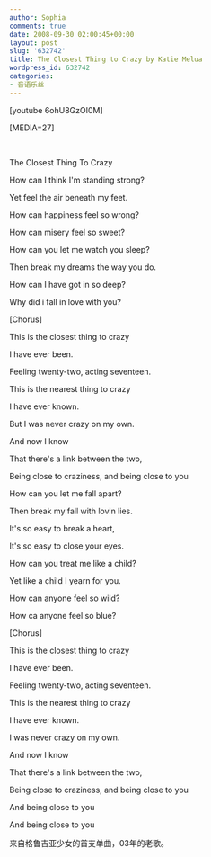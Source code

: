 ```yaml
---
author: Sophia
comments: true
date: 2008-09-30 02:00:45+00:00
layout: post
slug: '632742'
title: The Closest Thing to Crazy by Katie Melua
wordpress_id: 632742
categories:
- 音语乐丝
---
```


[youtube 6ohU8GzOI0M] 

[MEDIA=27]

 

The Closest Thing To Crazy 

How can I think I'm standing strong? 

Yet feel the air beneath my feet. 

How can happiness feel so wrong? 

How can misery feel so sweet? 

How can you let me watch you sleep? 

Then break my dreams the way you do. 

How can I have got in so deep? 

Why did i fall in love with you? 

[Chorus]

This is the closest thing to crazy 

I have ever been. 

Feeling twenty-two, acting seventeen. 

This is the nearest thing to crazy 

I have ever known. 

But I was never crazy on my own. 

And now I know 

That there's a link between the two, 

Being close to craziness, and being close to you 

How can you let me fall apart? 

Then break my fall with lovin lies. 

It's so easy to break a heart, 

It's so easy to close your eyes. 

How can you treat me like a child? 

Yet like a child I yearn for you. 

How can anyone feel so wild? 

How ca anyone feel so blue? 

[Chorus]

This is the closest thing to crazy 

I have ever been. 

Feeling twenty-two, acting seventeen. 

This is the nearest thing to crazy 

I have ever known. 

I was never crazy on my own. 

And now I know 

That there's a link between the two, 

Being close to craziness, and being close to you 

And being close to you 

And being close to you 

来自格鲁吉亚少女的首支单曲，03年的老歌。 

 
